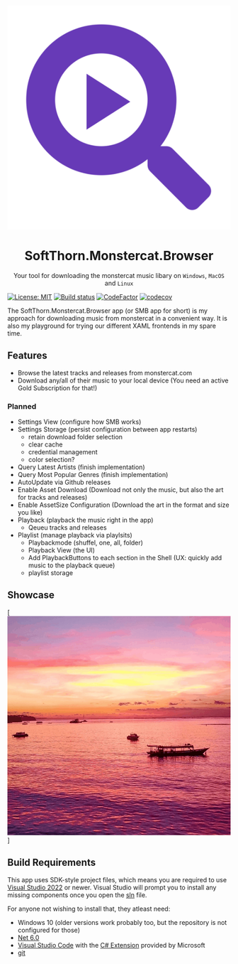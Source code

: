 <div align="center">
  <br />
  <a href="https://github.com/Insire/SoftThorn.Monstercat.Browser">
    <img alt="SoftThorn.Monstercat.Browser" src="./assets/icons/Material-Play.svg" >
  </a>
  <h1>SoftThorn.Monstercat.Browser</h1>
  <p>
    Your tool for downloading the monstercat music libary on <code>Windows</code>, <code>MacOS</code> and <code>Linux</code>
  </p>
</div>

[![License: MIT](https://img.shields.io/badge/License-MIT-blue.svg)](https://github.com/Insire/SoftThorn.Monstercat.Browser/blob/master/license.md)
[![Build status](https://dev.azure.com/SoftThorn/SoftThorn.Monstercat.Browser/_apis/build/status/SoftThorn.Monstercat.Browser-CD)](https://dev.azure.com/SoftThorn/SoftThorn.Monstercat.Browser/_build/latest?definitionId=1)
[![CodeFactor](https://www.codefactor.io/repository/github/insire/SoftThorn.Monstercat.Browser/badge)](https://www.codefactor.io/repository/github/insire/SoftThorn.Monstercat.Browser)
[![codecov](https://codecov.io/gh/Insire/SoftThorn.Monstercat.Browser/branch/master/graph/badge.svg)](https://codecov.io/gh/Insire/SoftThorn.Monstercat.Browser)

The SoftThorn.Monstercat.Browser app (or SMB app for short) is my approach for downloading music from monstercat in a convenient way. It is also my playground for trying our different XAML frontends in my spare time.

## Features

- Browse the latest tracks and releases from monstercat.com
- Download any/all of their music to your local device (You need an active Gold Subscription for that!)

### Planned

- Settings View (configure how SMB works)
- Settings Storage (persist configuration between app restarts)
  - retain download folder selection
  - clear cache
  - credential management
  - color selection?
- Query Latest Artists (finish implementation)
- Query Most Popular Genres (finish implementation)
- AutoUpdate via Github releases
- Enable Asset Download (Download not only the music, but also the art for tracks and releases)
- Enable AssetSize Configuration (Download the art in the format and size you like)
- Playback (playback the music right in the app)
  - Qeueu tracks and releases
- Playlist (manage playback via playlsits)
  - Playbackmode (shuffel, one, all, folder)
  - Playback View (the UI)
  - Add PlaybackButtons to each section in the Shell (UX: quickly add music to the playback queue)
  - playlist storage

## Showcase

[![Animation showcasing app usage](/assets/screenshots/workflow.gif)]

## Build Requirements

This app uses SDK-style project files, which means you are required to use [Visual Studio 2022](https://visualstudio.microsoft.com/vs/community/) or newer. Visual Studio will prompt you to install any missing components once you open the [sln](./SoftThorn.Monstercat.Browser.sln) file.

For anyone not wishing to install that, they atleast need:

- Windows 10 (older versions work probably too, but the repository is not configured for those)
- [Net 6.0](https://dotnet.microsoft.com/download/dotnet-core/6.0)
- [Visual Studio Code](https://code.visualstudio.com/) with the [C# Extension](https://github.com/OmniSharp/omnisharp-vscode) provided by Microsoft
- [git](https://git-scm.com/)
